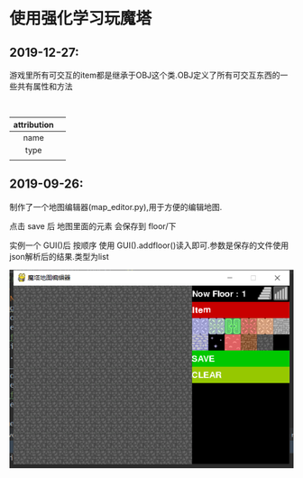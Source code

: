 # 使用强化学习玩魔塔

## 2019-12-27:

​	游戏里所有可交互的item都是继承于OBJ这个类.OBJ定义了所有可交互东西的一些共有属性和方法

​	

| attribution |      |
| :---------: | ---- |
|    name     |      |
|    type     |      |
|             |      |



## 2019-09-26:

制作了一个地图编辑器(map_editor.py),用于方便的编辑地图.

点击 save 后 地图里面的元素 会保存到 floor/下

实例一个 GUI()后 按顺序 使用 GUI().addfloor()读入即可.参数是保存的文件使用json解析后的结果.类型为list

![1569500937321](update_related/编辑器示意图.png)